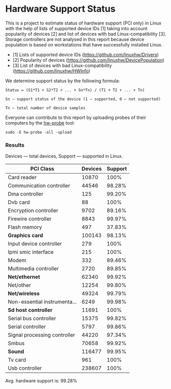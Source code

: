 Hardware Support Status
=======================

This is a project to estimate status of hardware support (PCI only) in Linux with the help of
lists of supported device IDs [1] taking into account popularity of devices [2] and list of
devices with bad Linux-compatibility [3]. Storage controllers are not analysed in this report
because device population is based on workstations that have successfully installed Linux.

* [1] Lists of supported device IDs (https://github.com/linuxhw/Drivers)
* [2] Popularity of devices (https://github.com/linuxhw/DevicePopulation)
* [3] List of devices with bad Linux-compatibility (https://github.com/linuxhw/HWInfo)

We determine support status by the following formula:

    Status = (S1*T1 + S2*T2 + ... + Sn*Tn) / (T1 + T2 + ... + Tn)

    Sn — support status of the device (1 — supported, 0 — not supported)

    Tn — total number of device samples

Everyone can contribute to this report by uploading probes of their computers by
the [hw-probe](https://github.com/linuxhw/hw-probe) tool:

    sudo -E hw-probe -all -upload

### Results

Devices — total devices,
Support — supported in Linux.

| PCI Class                    | Devices | Support |
|------------------------------|---------|---------|
| Card reader                  | 10870   | 100%    |
| Communication controller     | 44546   | 98.28%  |
| Dma controller               | 125     | 99.20%  |
| Dvb card                     | 88      | 100%    |
| Encryption controller        | 9702    | 89.16%  |
| Firewire controller          | 8843    | 99.97%  |
| Flash memory                 | 497     | 37.83%  |
| **Graphics card**            | 100143  | 98.13%  |
| Input device controller      | 279     | 100%    |
| Ipmi smic interface          | 215     | 100%    |
| Modem                        | 332     | 89.46%  |
| Multimedia controller        | 2720    | 89.85%  |
| **Net/ethernet**             | 62340   | 99.92%  |
| Net/other                    | 12254   | 99.80%  |
| **Net/wireless**             | 49324   | 99.79%  |
| Non-essential instrumenta... | 6249    | 99.98%  |
| **Sd host controller**       | 11691   | 100%    |
| Serial bus controller        | 15375   | 99.82%  |
| Serial controller            | 5797    | 99.86%  |
| Signal processing controller | 44220   | 97.34%  |
| Smbus                        | 70658   | 99.92%  |
| **Sound**                    | 116477  | 99.95%  |
| Tv card                      | 961     | 100%    |
| Usb controller               | 238607  | 100%    |

Avg. hardware support is: 99.28%